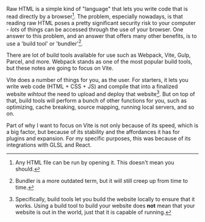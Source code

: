 Raw HTML is a simple kind of "language" that lets you write code that is read directly by a browser[^1]. The problem, especially nowadays, is that reading raw HTML poses a pretty significant security risk to your computer - *lots* of things can be accessed through the use of your browser. One answer to this problem, and an answer that offers many other benefits, is to use a 'build tool' or 'bundler'[^2].

[^1]: Any HTML file can be run by opening it. This doesn't mean you should.
[^2]: Bundler is a more outdated term, but it will still creep up from time to time.

There are lot of build tools available for use such as Webpack, Vite, Gulp, Parcel, and more. Webpack stands as one of the most popular build tools, but these notes are going to focus on Vite.

Vite does a number of things for you, as the user. For starters, it lets you write web code (HTML + CSS + JS) and compile that into a finalized website *wihtout* the need to upload and deploy that website[^3]. But on top of that, build tools will perform a bunch of other functions for you, such as optimizing, cache breaking, source mapping, running local servers, and so on.

[^3]: Specifically, build tools let you build the website locally to ensure that it works. Using a build tool to build your website does **not** mean that your website is out in the world, just that it is capable of running.

Part of why I want to focus on Vite is not only because of its speed, which is a big factor, but because of its stability and the affordances it has for plugins and expansion. For my specific purposes, this was because of its integrations with GLSL and React. 